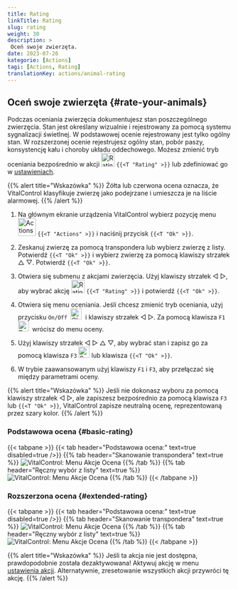```yaml
---
title: Rating
linkTitle: Rating
slug: rating
weight: 30
description: >
 Oceń swoje zwierzęta.
date: 2023-07-26
kategorie: [Actions]
tagi: [Actions, Rating]
translationKey: actions/animal-rating
---
```


## Oceń swoje zwierzęta {#rate-your-animals}

Podczas oceniania zwierzęcia dokumentujesz stan poszczególnego zwierzęcia. Stan jest określany wizualnie i rejestrowany za pomocą systemu sygnalizacji świetlnej. W podstawowej ocenie rejestrowany jest tylko ogólny stan. W rozszerzonej ocenie rejestrujesz ogólny stan, pobór paszy, konsystencję kału i choroby układu oddechowego. Możesz zmienić tryb oceniania bezpośrednio w akcji <img src="/icons/actions/rating.svg" width="30" align="bottom" alt="Rating" /> `{{<T "Rating" >}}` lub zdefiniować go w [ustawieniach](../../settings/data-acquisition/#mode-of-animal-rating).

{{% alert title="Wskazówka" %}}
Żółta lub czerwona ocena oznacza, że VitalControl klasyfikuje zwierzę jako podejrzane i umieszcza je na liście alarmowej.
{{% /alert %}}

1. Na głównym ekranie urządzenia VitalControl wybierz pozycję menu &nbsp;<img src="/icons/actions.svg" width="40" align="bottom" alt="Actions" /> `{{<T "Actions" >}}` i naciśnij przycisk `{{<T "Ok" >}}`.

2. Zeskanuj zwierzę za pomocą transpondera lub wybierz zwierzę z listy. Potwierdź `{{<T "Ok" >}}` i wybierz zwierzę za pomocą klawiszy strzałek △ ▽. Potwierdź `{{<T "Ok" >}}`.

3. Otwiera się submenu z akcjami zwierzęcia. Użyj klawiszy strzałek ◁ ▷, aby wybrać akcję <img src="/icons/actions/rating.svg" width="30" align="bottom" alt="Rating" /> `{{<T "Rating" >}}` i potwierdź `{{<T "Ok" >}}`.

4. Otwiera się menu oceniania. Jeśli chcesz zmienić tryb oceniania, użyj przycisku `On/Off` &nbsp;<img src="/icons/gear.svg" width="25" align="bottom" alt="Chain-of-actions" />&nbsp; i klawiszy strzałek ◁ ▷. Za pomocą klawisza `F1` <img src="/icons/footer/exit.svg" width="24" align="bottom" alt="Back" />&nbsp; wrócisz do menu oceny.

5. Użyj klawiszy strzałek ◁ ▷ △ ▽, aby wybrać stan i zapisz go za pomocą klawisza `F3` <img src="/icons/footer/save.svg" width="25" align="bottom" alt="Save" /> lub klawisza `{{<T "Ok" >}}`.

6. W trybie zaawansowanym użyj klawiszy `F1` i `F3`, aby przełączać się między parametrami oceny.

{{% alert title="Wskazówka" %}}
Jeśli nie dokonasz wyboru za pomocą klawiszy strzałek ◁ ▷, ale zapiszesz bezpośrednio za pomocą klawisza `F3` lub `{{<T "Ok" >}}`, VitalControl zapisze neutralną ocenę, reprezentowaną przez szary kolor.
{{% /alert %}}

### Podstawowa ocena {#basic-rating}

{{< tabpane >}}
{{< tab header="Podstawowa ocena:" text=true disabled=true />}}
{{% tab header="Skanowanie transpondera" text=true %}}
![VitalControl: Menu Akcje Ocena](../images/basicrating-scan.png "Podstawowa ocena")
{{% /tab %}}
{{% tab header="Ręczny wybór z listy" text=true %}}
![VitalControl: Menu Akcje Ocena](../images/basicrating.png "Podstawowa ocena")
{{% /tab %}}
{{< /tabpane >}}

### Rozszerzona ocena {#extended-rating}

{{< tabpane >}}
{{< tab header="Podstawowa ocena:" text=true disabled=true />}}
{{% tab header="Skanowanie transpondera" text=true %}}
![VitalControl: Menu Akcje Ocena](../images/extendedrating-scan.png "Rozszerzona ocena")
{{% /tab %}}
{{% tab header="Ręczny wybór z listy" text=true %}}
![VitalControl: Menu Akcje Ocena](../images/extendedrating.png "Rozszerzona ocena")
{{% /tab %}}
{{< /tabpane >}}

{{% alert title="Wskazówka" %}}
Jeśli ta akcja nie jest dostępna, prawdopodobnie została dezaktywowana! Aktywuj akcję w menu [ustawienia akcji](../setting/). Alternatywnie, zresetowanie wszystkich akcji przywróci tę akcję.
{{% /alert %}}
